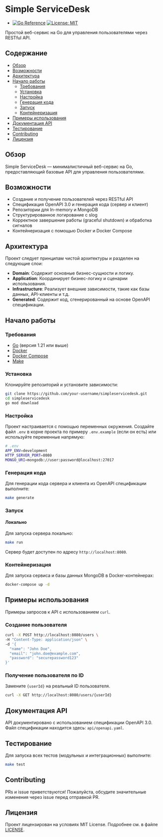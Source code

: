 # Simple ServiceDesk

- [![Go Reference](https://pkg.go.dev/badge/simpleservicedesk)](https://pkg.go.dev/simpleservicedesk) [![License: MIT](https://img.shields.io/badge/License-MIT-blue.svg)](LICENSE)

Простой веб-сервис на Go для управления пользователями через RESTful API.

## Содержание
- [Обзор](#обзор)
- [Возможности](#возможности)
- [Архитектура](#архитектура)
- [Начало работы](#начало-работы)
  - [Требования](#требования)
  - [Установка](#установка)
  - [Настройка](#настройка)
  - [Генерация кода](#генерация-кода)
  - [Запуск](#запуск)
  - [Контейнеризация](#контейнеризация)
- [Примеры использования](#примеры-использования)
- [Документация API](#документация-api)
- [Тестирование](#тестирование)
- [Contributing](#contributing)
- [Лицензия](#лицензия)

## Обзор
Simple ServiceDesk — минималистичный веб-сервис на Go, предоставляющий базовые API для управления пользователями.

## Возможности
- Создание и получение пользователей через RESTful API
- Спецификация OpenAPI 3.0 и генерация кода (сервер и клиент)
- Репозитории для In-memory и MongoDB
- Структурированное логирование с slog
- Корректное завершение работы (graceful shutdown) и обработка сигналов
- Контейнеризация с помощью Docker и Docker Compose

## Архитектура
Проект следует принципам чистой архитектуры и разделен на следующие слои:
- **Domain**: Содержит основные бизнес-сущности и логику.
- **Application**: Координирует бизнес-логику и сценарии использования.
- **Infrastructure**: Реализует внешние зависимости, такие как базы данных, API-клиенты и т.д.
- **Generated**: Содержит код, сгенерированный на основе OpenAPI спецификации.

## Начало работы

### Требования
- [Go](https://golang.org/dl/) (версия 1.21 или выше)
- [Docker](https://www.docker.com/get-started)
- [Docker Compose](https://docs.docker.com/compose/install/)
- [Make](https://www.gnu.org/software/make/)

### Установка
Клонируйте репозиторий и установите зависимости:
```bash
git clone https://github.com/your-username/simpleservicedesk.git
cd simpleservicedesk
go mod download
```

### Настройка
Проект настраивается с помощью переменных окружения. Создайте файл `.env` в корне проекта по примеру `.env.example` (если он есть) или используйте переменные напрямую:
```bash
# .env
APP_ENV=development
HTTP_SERVER_PORT=8080
MONGO_URI=mongodb://user:password@localhost:27017
```

### Генерация кода
Для генерации кода сервера и клиента из OpenAPI спецификации выполните:
```bash
make generate
```

### Запуск
#### Локально
Для запуска сервера локально:
```bash
make run
```
Сервер будет доступен по адресу `http://localhost:8080`.

### Контейнеризация
Для запуска сервиса и базы данных MongoDB в Docker-контейнерах:
```bash
docker-compose up -d
```

## Примеры использования
Примеры запросов к API с использованием `curl`.

### Создание пользователя
```bash
curl -X POST http://localhost:8080/users \
-H "Content-Type: application/json" \
-d '{
  "name": "John Doe",
  "email": "john.doe@example.com",
  "password": "securepassword123"
}'
```

### Получение пользователя по ID
Замените `{userId}` на реальный ID пользователя.
```bash
curl -X GET http://localhost:8080/users/{userId}
```

## Документация API
API документировано с использованием спецификации OpenAPI 3.0. Файл спецификации находится здесь: `api/openapi.yaml`.

## Тестирование
Для запуска всех тестов (модульных и интеграционных) выполните:
```bash
make test
```

## Contributing

PRs и issue приветствуются! Пожалуйста, обсудите значительные изменения через issue перед отправкой PR.

## Лицензия
Проект лицензирован на условиях MIT License. Подробнее см. в файле [LICENSE](LICENSE).
